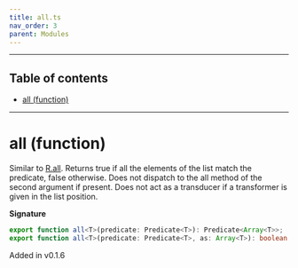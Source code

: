 ```yaml
---
title: all.ts
nav_order: 3
parent: Modules
---
```


---

<h2 class="text-delta">Table of contents</h2>

- [all (function)](#all-function)

---

# all (function)

Similar to [R.all](https://ramdajs.com/docs/#all). Returns true if all the elements of the list
match the predicate, false otherwise. Does not dispatch to the all method of the second argument if present. Does not
act as a transducer if a transformer is given in the list position.

**Signature**

```ts
export function all<T>(predicate: Predicate<T>): Predicate<Array<T>>;
export function all<T>(predicate: Predicate<T>, as: Array<T>): boolean; { ... }
```

Added in v0.1.6
